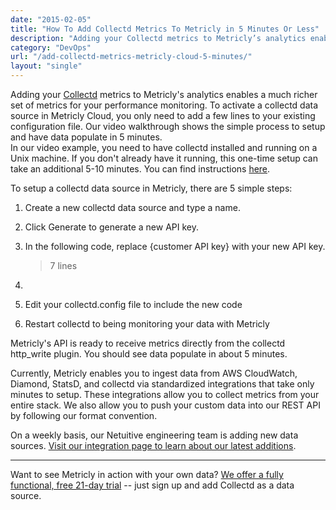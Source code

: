 ```yaml
---
date: "2015-02-05"
title: "How To Add Collectd Metrics To Metricly in 5 Minutes Or Less"
description: "Adding your Collectd metrics to Metricly’s analytics enables a much richer set of metrics for your performance monitoring."
category: "DevOps"
url: "/add-collectd-metrics-metricly-cloud-5-minutes/"
layout: "single"
---
```


Adding your [Collectd](https://collectd.org/) metrics to Metricly's analytics enables a much richer set of metrics for your performance monitoring. To activate a collectd data source in Metricly Cloud, you only need to add a few lines to your existing configuration file. Our video walkthrough shows the simple process to setup and have data populate in 5 minutes.\
In our video example, you need to have collectd installed and running on a Unix machine. If you don't already have it running, this one-time setup can take an additional 5-10 minutes.  You can find instructions [here](https://collectd.org/wiki/index.php/First_steps).

To setup a collectd data source in Metricly, there are 5 simple steps:

1.  Create a new collectd data source and type a name.
2.  Click Generate to generate a new API key.
3.  In the following code, replace {customer API key} with your new API key.

    > 7 lines

1.

2.  Edit your collectd.config file to include the new code
3.  Restart collectd to being monitoring your data with Metricly

Metricly's API is ready to receive metrics directly from the collectd http_write plugin.  You should see data populate in about 5 minutes.

Currently, Metricly enables you to ingest data from AWS CloudWatch, Diamond, StatsD, and collectd via standardized integrations that take only minutes to setup.  These integrations allow you to collect metrics from your entire stack. We also allow you to push your custom data into our REST API by following our format convention.

On a weekly basis, our Netuitive engineering team is adding new data sources.  [Visit our integration page to learn about our latest additions](https://docs.metricly.com/integrations/).

* * * * *

Want to see Metricly in action with your own data?  [We offer a fully functional, free 21-day trial](/signup "Sign Up for A Free Trial") -- just sign up and add Collectd as a data source.
